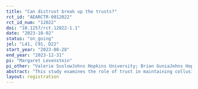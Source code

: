 ```yaml
---
title: "Can distrust break up the trusts?"
rct_id: "AEARCTR-0012022"
rct_id_num: "12022"
doi: "10.1257/rct.12022-1.1"
date: "2023-10-02"
status: "on_going"
jel: "L41, C91, D22"
start_year: "2023-08-28"
end_year: "2023-12-31"
pi: "Margaret Levenstein"
pi_other: "Valerie SuslowJohns Hopkins University; Brian GuniaJohns Hopkins University"
abstract: "This study examines the role of trust in maintaining collusive stability."
layout: registration
---
```


